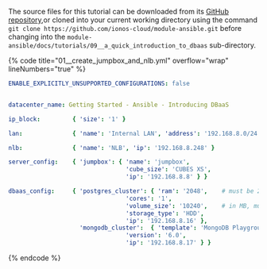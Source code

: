 The source files for this tutorial can be downloaded from its [GitHub repository](https://github.com/ionos-cloud/module-ansible/tree/master/docs/),or cloned into your current working directory using the command `git clone https://github.com/ionos-cloud/module-ansible.git` before changing into the `module-ansible/docs/tutorials/09__a_quick_introduction_to_dbaas` sub-directory.

{% code title="01__create_jumpbox_and_nlb.yml" overflow="wrap" lineNumbers="true" %}
```yml
ENABLE_EXPLICITLY_UNSUPPORTED_CONFIGURATIONS: false


datacenter_name: Getting Started - Ansible - Introducing DBaaS

ip_block:         { 'size': '1' }

lan:              { 'name': 'Internal LAN', 'address': '192.168.8.0/24',  'gw_ip': '192.168.8.1' }

nlb:              { 'name': 'NLB', 'ip': '192.168.8.248' }

server_config:    { 'jumpbox': { 'name': 'jumpbox',
                                 'cube_size': 'CUBES XS',
                                 'ip': '192.168.8.8' } }

dbaas_config:     { 'postgres_cluster': { 'ram': '2048',    # must be 2048 or greater
                                 'cores': '1',
                                 'volume_size': '10240',    # in MB, must be 2048 or greater
                                 'storage_type': 'HDD',
                                 'ip': '192.168.8.16' },
                    'mongodb_cluster':  { 'template': 'MongoDB Playground',
                                 'version': '6.0',
                                 'ip': '192.168.8.17' } }

```
{% endcode %}